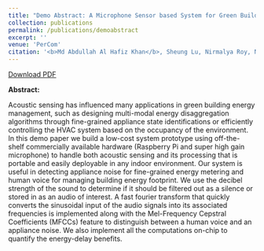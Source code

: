 ```yaml
---
title: "Demo Abstract: A Microphone Sensor based System for Green Building Applications"
collection: publications
permalink: /publications/demoabstract
excerpt: ''
venue: 'PerCom'
citation: '<b>Md Abdullah Al Hafiz Khan</b>, Sheung Lu, Nirmalya Roy, Nilavra Pathak. <i>Pervasive Computing and Communication Workshops (PerCom Workshops), 2015 IEEE International Conference. Louis, Missouri.</i> '
---
```


[Download PDF](https://ahafizk.github.io/files/demoabstract.pdf)

<b>Abstract:</b>

Acoustic sensing has influenced many applications
in green building energy management, such as
designing multi-modal energy disaggregation algorithms
through fine-grained appliance state identifications or
efficiently controlling the HVAC system based on the occupancy
of the environment. In this demo paper we build a
low-cost system prototype using off-the-shelf commercially
available hardware (Raspberry Pi and super high gain
microphone) to handle both acoustic sensing and its processing
that is portable and easily deployable in any indoor
environment. Our system is useful in detecting appliance
noise for fine-grained energy metering and human voice
for managing building energy footprint. We use the decibel
strength of the sound to determine if it should be filtered
out as a silence or stored in as an audio of interest. A
fast fourier transform that quickly converts the sinusoidal
input of the audio signals into its associated frequencies
is implemented along with the Mel-Frequency Cepstral
Coefficients (MFCCs) feature to distinguish between a
human voice and an appliance noise. We also implement
all the computations on-chip to quantify the energy-delay
benefits.